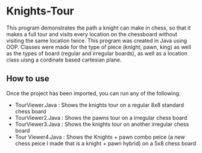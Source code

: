 # Knights-Tour
This program demonstrates the path a knight can make in chess, so that it makes a full tour and visits every location on the chessboard without
visiting the same location twice. This program was created in Java using OOP. Classes were made for the type of piece (knight, pawn, king) as well as the types of board (regular and irregular boards), as well as a location class uisng a cordinate based cartesian plane.

## How to use
Once the project has been imported, you can run any of the following:
- TourViewer.Java : Shows the knights tour on a regular 8x8 standard chess board
- TourViewer2.Java : Shows the pawns tour on a irregular chess board
- TourViewer3.Java : Shows the knights tour on another irregular chess board
- Tour Viewer4.Java : Shows the Knights + pawn combo peice (a new chess peice I made that is a knight + pawn hybrid) on a 5x8 chess board
